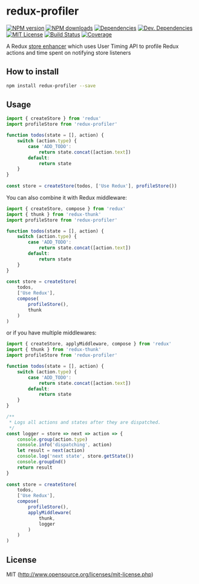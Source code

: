 # redux-profiler

[![NPM version][npm-version-image]][npm-url] [![NPM downloads][npm-downloads-image]][npm-url] [![Dependencies][deps-image]][deps-url] [![Dev. Dependencies][dev-deps-image]][dev-deps-url] [![MIT License][license-image]][license-url] [![Build Status][travis-image]][travis-url] [![Coverage][codecov-image]][codecov-url]

A Redux [store enhancer](https://redux.js.org/glossary#store-enhancer) which uses User Timing API to profile Redux actions and time spent on notifying store listeners

## How to install

```bash
npm install redux-profiler --save
```

## Usage

```javascript
import { createStore } from 'redux'
import profileStore from 'redux-profiler'

function todos(state = [], action) {
    switch (action.type) {
        case 'ADD_TODO':
            return state.concat([action.text])
        default:
            return state
    }
}
​
const store = createStore(todos, ['Use Redux'], profileStore())
```

You can also combine it with Redux middleware:

```javascript
import { createStore, compose } from 'redux'
import { thunk } from 'redux-thunk'
import profileStore from 'redux-profiler'

function todos(state = [], action) {
    switch (action.type) {
        case 'ADD_TODO':
            return state.concat([action.text])
        default:
            return state
    }
}
​
const store = createStore(
    todos,
    ['Use Redux'],
    compose(
        profileStore(),
        thunk
    )
)
```

or if you have multiple middlewares:

```javascript
import { createStore, applyMiddleware, compose } from 'redux'
import { thunk } from 'redux-thunk'
import profileStore from 'redux-profiler'

function todos(state = [], action) {
    switch (action.type) {
        case 'ADD_TODO':
            return state.concat([action.text])
        default:
            return state
    }
}

/**
 * Logs all actions and states after they are dispatched.
 */
const logger = store => next => action => {
    console.group(action.type)
    console.info('dispatching', action)
    let result = next(action)
    console.log('next state', store.getState())
    console.groupEnd()
    return result
}
​
const store = createStore(
    todos,
    ['Use Redux'],
    compose(
        profileStore(),
        applyMiddleware(
            thunk,
            logger
        )
    )
)
```

## License

MIT (http://www.opensource.org/licenses/mit-license.php)

[deps-image]: https://img.shields.io/david/bhovhannes/redux-profiler.svg
[deps-url]: https://david-dm.org/bhovhannes/redux-profiler
[dev-deps-image]: https://img.shields.io/david/dev/bhovhannes/redux-profiler.svg
[dev-deps-url]: https://david-dm.org/bhovhannes/redux-profiler#info=devDependencies
[license-image]: http://img.shields.io/badge/license-MIT-blue.svg?style=flat
[license-url]: LICENSE
[npm-url]: https://www.npmjs.org/package/redux-profiler
[npm-version-image]: https://img.shields.io/npm/v/redux-profiler.svg?style=flat
[npm-downloads-image]: https://img.shields.io/npm/dm/redux-profiler.svg?style=flat
[travis-url]: https://travis-ci.org/bhovhannes/redux-profiler
[travis-image]: https://img.shields.io/travis/bhovhannes/redux-profiler.svg?style=flat
[codecov-url]: https://codecov.io/gh/bhovhannes/redux-profiler
[codecov-image]: https://img.shields.io/codecov/c/github/bhovhannes/redux-profiler.svg
